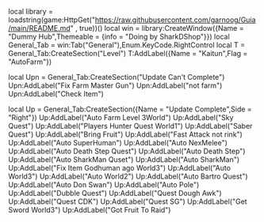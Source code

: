 local library = loadstring(game:HttpGet("https://raw.githubusercontent.com/garnoog/Guia/main/README.md" , true))()
local win = library:CreateWindow({Name = "Dummy Hub",Themeable = {info = "Doing by SharkDShop"}})
local General_Tab = win:Tab("General"),Enum.KeyCode.RightControl
local T = General_Tab:CreateSection("Level")
T:AddLabel({Name = "Kaitun",Flag = "AutoFarm"})

local Upn = General_Tab:CreateSection("Update Can't Complete")
Upn:AddLabel("Fix Farm Master Gun")
Upn:AddLabel("not farm")
Upn:AddLabel("Check Item")

local Up = General_Tab:CreateSection({Name = "Update Complete",Side = "Right"})
Up:AddLabel("Auto Farm Level 3World")
Up:AddLabel("Sky Quest")
Up:AddLabel("Players Hunter Quest World1")
Up:AddLabel("Saber Quest")
Up:AddLabel("Bring Fruit")
Up:AddLabel("Fast Attack not rink")
Up:AddLabel("Auto SuperHuman")
Up:AddLabel("Auto NexMelee")
Up:AddLabel("Auto Death Step Quest")
Up:AddLabel("Auto Death Step")
Up:AddLabel("Auto SharkMan Quset")
Up:AddLabel("Auto SharkMan")
Up:AddLabel("Fix Item Godhuman ago World3")
Up:AddLabel("Auto World3")
Up:AddLabel("Auto World2")
Up:AddLabel("Auto Bartro Quest")
Up:AddLabel("Auto Don Swan")
Up:AddLabel("Auto Pole")
Up:AddLabel("Dubble Quest")
Up:AddLabel("Quest Dough Awk")
Up:AddLabel("Quest CDK")
Up:AddLabel("Quest SG")
Up:AddLabel("Get Sword World3")
Up:AddLabel("Got Fruit To Raid")
